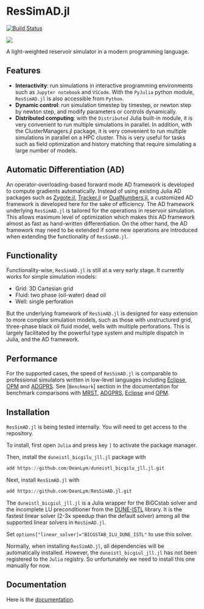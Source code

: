 # ResSimAD.jl

[![Build Status](https://travis-ci.com/DeanLym/ResSimAD.jl.svg?token=zPX8pK8q8xHrqbTxACjW&branch=master)](https://travis-ci.com/DeanLym/ResSimAD.jl)

[![](https://img.shields.io/badge/docs-dev-blue.svg)](https://deanlym.github.io/ResSimAD.jl/dev/)

A light-weighted reservoir simulator in a modern programming language.

## Features
- **Interactivity**: run simulations in interactive programming environments such as `Jupyter notebook` and `VSCode`. With the `PyJulia` python module, `ResSimAD.jl` is also accessible from `Python`.
- **Dynamic control**: run simulation timestep by timestep, or newton step by newton step, and modify parameters or controls dynamically.
- **Distributed computing**: with the `Distributed` Julia built-in module, it is very convenient to run multiple simulations in parallel. In addition, with the ClusterManagers.jl package, it is very convenient to run multiple simulations in parallel on a HPC cluster. This is very useful for tasks such as field optimization and history matching that require simulating a large number of models.

## Automatic Differentiation (AD)
An operator-overloading-based forward mode AD framework is developed to compute gradients automatically. Instead of using existing Julia AD packages such as [Zygote.jl](https://github.com/FluxML/Zygote.jl), [Tracker.jl](https://github.com/FluxML/Tracker.jl) or [DualNumbers.jl](https://github.com/JuliaDiff/DualNumbers.jl), a customized AD framework is developed here for the sake of efficiency. The AD framework underlying `ResSimAD.jl` is tailored for the operations in reservoir simulation. This allows maximum level of optimization which makes this AD framework almost as fast as hand-written differentiation. On the other hand, the AD framework may need to be extended if some new operations are introduced when extending the functionality of `ResSimAD.jl`.

## Functionality
Functionality-wise, `ResSimAD.jl` is still at a very early stage. It currently works for simple simulation models:
- Grid: 3D Cartesian grid
- Fluid: two phase (oil-water) dead oil
- Well: single perforation

But the underlying framework of `ResSimAD.jl` is designed for easy extension to more complex simulation models, such as those with unstructured grid, three-phase black oil fluid model, wells with multiple perforations. This is largely facilitated by the powerful type system and multiple dispatch in Julia, and the AD framework.

## Performance
For the supported cases, the speed of `ResSimAD.jl` is comparable to professional simulators written in low-level languages including [Eclipse](https://www.software.slb.com/products/eclipse), [OPM](https://opm-project.org/) and [ADGPRS](https://supri-b.stanford.edu/research-areas/ad-gprs). See [`Benchmark`] section in the documentation for benchmark comparisons with [MRST](https://www.sintef.no/projectweb/mrst/), [ADGPRS](https://supri-b.stanford.edu/research-areas/ad-gprs), [Eclipse](https://www.software.slb.com/products/eclipse) and [OPM](https://opm-project.org/).

## Installation
`ResSimAD.jl` is being tested internally. You will need to get access to the repository.

To install, first open `Julia` and press key `]` to activate the package manager.

Then, install the `duneistl_bicgilu_jll.jl` package with

```julia
add https://github.com/DeanLym/duneistl_bicgilu_jll.jl.git
```

Next, install `ResSimAD.jl` with

```julia
add https://github.com/DeanLym/ResSimAD.jl.git
```

The `duneistl_bicgiul_jll.jl` is a Julia wrapper for the BiGCstab solver and the incomplete LU preconditioner from the [DUNE-ISTL](https://dune-project.org/) library. It is the fastest linear solver (2-3x speedup than the default solver) among all the supported linear solvers in `ResSimAD.jl`. 

Set `options["linear_solver]="BICGSTAB_ILU_DUNE_ISTL"` to use this solver. 

Normally, when installing `ResSimAD.jl`, all dependencies will be automatically installed. However, the `duneistl_bicgiul_jll.jl` has not been registered to the `Julia` registry. So unfortunately we need to install this one manually for now.

## Documentation

Here is the [documentation](https://deanlym.github.io/ResSimAD.jl/dev/).

